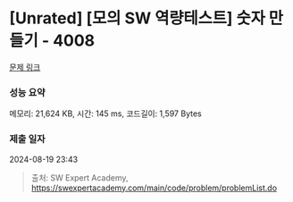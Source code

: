 # [Unrated] [모의 SW 역량테스트] 숫자 만들기 - 4008 

[문제 링크](https://swexpertacademy.com/main/code/problem/problemDetail.do?contestProbId=AWIeRZV6kBUDFAVH) 

### 성능 요약

메모리: 21,624 KB, 시간: 145 ms, 코드길이: 1,597 Bytes

### 제출 일자

2024-08-19 23:43



> 출처: SW Expert Academy, https://swexpertacademy.com/main/code/problem/problemList.do